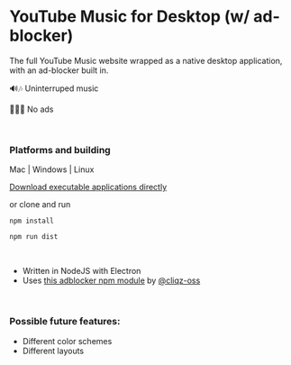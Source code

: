 # YouTube Music for Desktop (w/ ad-blocker)
The full YouTube Music website wrapped as a native desktop application, with an ad-blocker built in.

:loud_sound::notes: Uninterruped music

:no_good_man::no_bell: No ads

&nbsp;
&nbsp;

### Platforms and building

Mac | Windows | Linux

[Download executable applications directly](http://augmentedape.com/software/youtube-music-app-for-desktop-ad-free)

or clone and run

`npm install`

`npm run dist`

&nbsp;
&nbsp;

* Written in NodeJS with Electron
* Uses [this adblocker npm module](https://github.com/cliqz-oss/adblocker) by [@cliqz-oss](https://github.com/cliqz-oss)


&nbsp;
&nbsp;

### Possible future features:

* Different color schemes
* Different layouts
